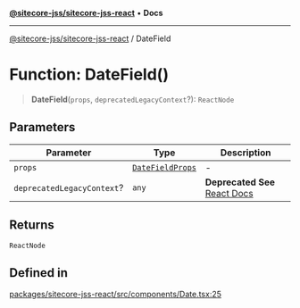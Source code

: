 [**@sitecore-jss/sitecore-jss-react**](../README.md) • **Docs**

***

[@sitecore-jss/sitecore-jss-react](../README.md) / DateField

# Function: DateField()

> **DateField**(`props`, `deprecatedLegacyContext`?): `ReactNode`

## Parameters

| Parameter | Type | Description |
| ------ | ------ | ------ |
| `props` | [`DateFieldProps`](../interfaces/DateFieldProps.md) | - |
| `deprecatedLegacyContext`? | `any` | **Deprecated** **See** [React Docs](https://legacy.reactjs.org/docs/legacy-context.html#referencing-context-in-lifecycle-methods) |

## Returns

`ReactNode`

## Defined in

[packages/sitecore-jss-react/src/components/Date.tsx:25](https://github.com/Sitecore/jss/blob/f73438462e859a2e4056c173073deed1d51387b8/packages/sitecore-jss-react/src/components/Date.tsx#L25)
